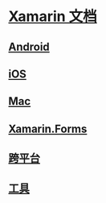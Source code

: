 # [Xamarin 文档](index.md)
## [Android](android/index.yml)
## [iOS](ios/index.yml)
## [Mac](mac/index.yml)
## [Xamarin.Forms](xamarin-forms/index.yml)
## [跨平台](cross-platform/index.yml)
## [工具](tools/index.yml)

